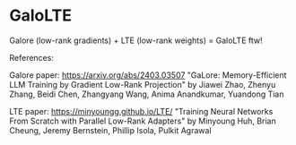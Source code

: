 # GaloLTE
Galore (low-rank gradients) + LTE (low-rank weights) = GaloLTE ftw!

References:

Galore paper: https://arxiv.org/abs/2403.03507
"GaLore: Memory-Efficient LLM Training by Gradient Low-Rank Projection"
by
Jiawei Zhao, Zhenyu Zhang, Beidi Chen, Zhangyang Wang, Anima Anandkumar, Yuandong Tian

LTE paper: https://minyoungg.github.io/LTE/
"Training Neural Networks From Scratch with Parallel Low-Rank Adapters"
by
Minyoung Huh, Brian Cheung, Jeremy Bernstein, Phillip Isola, Pulkit Agrawal
